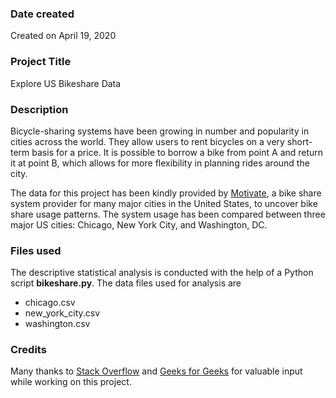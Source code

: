 ### Date created
Created on April 19, 2020

### Project Title
Explore US Bikeshare Data

### Description
Bicycle-sharing systems have been growing in number and popularity in cities across the world. They allow users to rent bicycles on a very short-term basis for a price. It is possible to borrow a bike from point A and return it at point B, which allows for more flexibility in planning rides around the city.

The data for this project has been kindly provided by [Motivate](https://www.motivateco.com/), a bike share system provider for many major cities in the United States, to uncover bike share usage patterns. The system usage has been compared between three major US cities: Chicago, New York City, and Washington, DC.

### Files used
The descriptive statistical analysis is conducted with the help of a Python script **bikeshare.py**. The data files used for analysis are
* chicago.csv
* new_york_city.csv
* washington.csv

### Credits
Many thanks to [Stack Overflow](https://stackoverflow.com/) and [Geeks for Geeks](https://www.geeksforgeeks.org/) for valuable input while working on this project.
